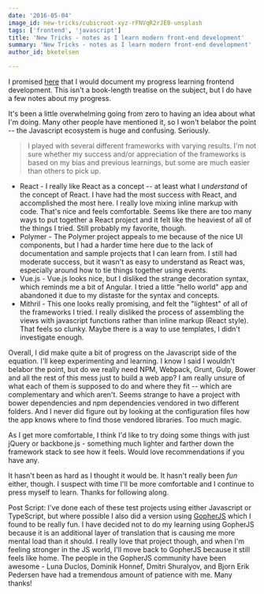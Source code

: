 ```yaml
---
date: '2016-05-04'
image_id: new-tricks/cubicroot-xyz-rFNVqR2rJE0-unsplash
tags: ['frontend', 'javascript']
title: 'New Tricks - notes as I learn modern front-end development'
summary: 'New Tricks - notes as I learn modern front-end development'
author_id: bketelsen

---
```


I promised [here](https://brianketelsen.com/opensource/) that I would document my progress learning frontend development. This isn't a book-length treatise on the subject, but I do have a few notes about my progress.

It's been a little overwhelming going from zero to having an idea about what I'm doing. Many other people have mentioned it, so I won't belabor the point -- the Javascript ecosystem is huge and confusing. Seriously.

> I played with several different frameworks with varying results. I'm not sure whether my success and/or appreciation of the frameworks is based on my bias and previous learnings, but some are much easier than others to pick up.

- React - I really like React as a concept -- at least what I _understand_ of the concept of React. I have had the most success with React, and accomplished the most here. I really love mixing inline markup with code. That's nice and feels comfortable. Seems like there are too many ways to put together a React project and it felt like the heaviest of all of the things I tried. Still probably my favorite, though.
- Polymer - The Polymer project appeals to me because of the nice UI components, but I had a harder time here due to the lack of documentation and sample projects that I can learn from. I still had moderate success, but it wasn't as easy to understand as React was, especially around how to tie things together using events.
- Vue.js - Vue.js looks nice, but I disliked the strange decoration syntax, which reminds me a bit of Angular. I tried a little "hello world" app and abandoned it due to my distaste for the syntax and concepts.
- Mithril - This one looks really promising, and felt the "lightest" of all of the frameworks I tried. I really disliked the process of assembling the views with javascript functions rather than inline markup (React style). That feels so clunky. Maybe there is a way to use templates, I didn't investigate enough.

Overall, I did make quite a bit of progress on the Javascript side of the equation. I'll keep experimenting and learning. I know I said I wouldn't belabor the point, but do we really need NPM, Webpack, Grunt, Gulp, Bower and all the rest of this mess just to build a web app? I am really unsure of what each of them is supposed to do and where they fit -- which are complementary and which aren't. Seems strange to have a project with bower dependencies and npm dependencies vendored in two different folders. And I never did figure out by looking at the configuration files how the app knows where to find those vendored libraries. Too much magic.

As I get more comfortable, I think I'd like to try doing some things with just jQuery or backbone.js - something much lighter and farther down the framework stack to see how it feels. Would love recommendations if you have any.

It hasn't been as hard as I thought it would be. It hasn't really been _fun_ either, though. I suspect with time I'll be more comfortable and I continue to press myself to learn. Thanks for following along.

Post Script:
I've done each of these test projects using either Javascript or TypeScript, but where possible I also did a version using [GopherJS](http://www.gopherjs.org) which I found to be really fun. I have decided not to do my learning using GopherJS because it is an additional layer of translation that is causing me more mental load than it should. I really love that project though, and when I'm feeling stronger in the JS world, I'll move back to GopherJS because it still feels like home. The people in the GopherJS community have been awesome - Luna Duclos, Dominik Honnef, Dmitri Shuralyov, and Bjorn Erik Pedersen have had a tremendous amount of patience with me. Many thanks!

